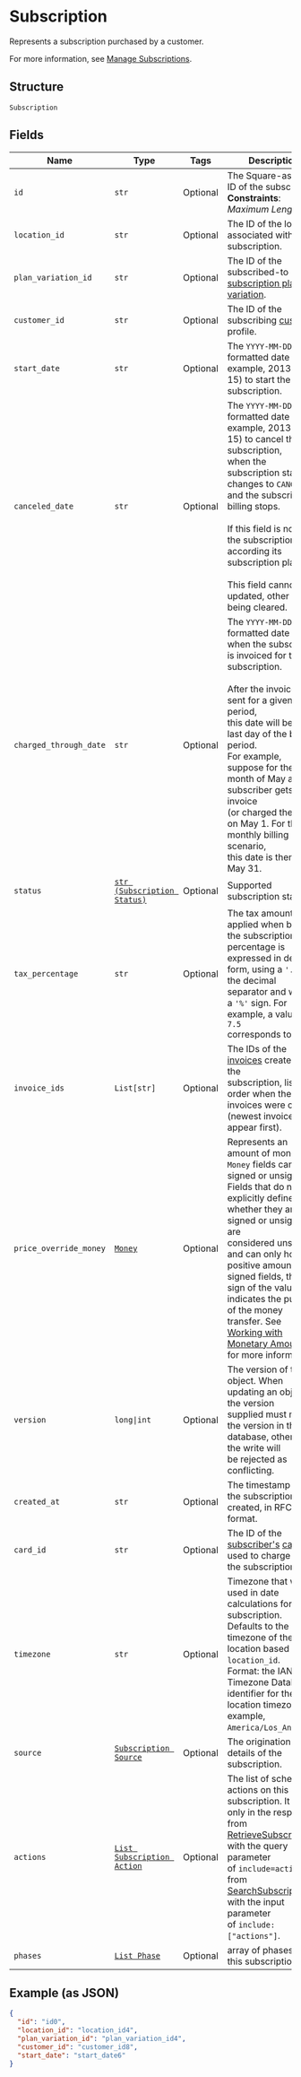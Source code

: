 
# Subscription

Represents a subscription purchased by a customer.

For more information, see
[Manage Subscriptions](https://developer.squareup.com/docs/subscriptions-api/manage-subscriptions).

## Structure

`Subscription`

## Fields

| Name | Type | Tags | Description |
|  --- | --- | --- | --- |
| `id` | `str` | Optional | The Square-assigned ID of the subscription.<br>**Constraints**: *Maximum Length*: `255` |
| `location_id` | `str` | Optional | The ID of the location associated with the subscription. |
| `plan_variation_id` | `str` | Optional | The ID of the subscribed-to [subscription plan variation](entity:CatalogSubscriptionPlanVariation). |
| `customer_id` | `str` | Optional | The ID of the subscribing [customer](entity:Customer) profile. |
| `start_date` | `str` | Optional | The `YYYY-MM-DD`-formatted date (for example, 2013-01-15) to start the subscription. |
| `canceled_date` | `str` | Optional | The `YYYY-MM-DD`-formatted date (for example, 2013-01-15) to cancel the subscription,<br>when the subscription status changes to `CANCELED` and the subscription billing stops.<br><br>If this field is not set, the subscription ends according its subscription plan.<br><br>This field cannot be updated, other than being cleared. |
| `charged_through_date` | `str` | Optional | The `YYYY-MM-DD`-formatted date up to when the subscriber is invoiced for the<br>subscription.<br><br>After the invoice is sent for a given billing period,<br>this date will be the last day of the billing period.<br>For example,<br>suppose for the month of May a subscriber gets an invoice<br>(or charged the card) on May 1. For the monthly billing scenario,<br>this date is then set to May 31. |
| `status` | [`str (Subscription Status)`](../../doc/models/subscription-status.md) | Optional | Supported subscription statuses. |
| `tax_percentage` | `str` | Optional | The tax amount applied when billing the subscription. The<br>percentage is expressed in decimal form, using a `'.'` as the decimal<br>separator and without a `'%'` sign. For example, a value of `7.5`<br>corresponds to 7.5%. |
| `invoice_ids` | `List[str]` | Optional | The IDs of the [invoices](entity:Invoice) created for the<br>subscription, listed in order when the invoices were created<br>(newest invoices appear first). |
| `price_override_money` | [`Money`](../../doc/models/money.md) | Optional | Represents an amount of money. `Money` fields can be signed or unsigned.<br>Fields that do not explicitly define whether they are signed or unsigned are<br>considered unsigned and can only hold positive amounts. For signed fields, the<br>sign of the value indicates the purpose of the money transfer. See<br>[Working with Monetary Amounts](https://developer.squareup.com/docs/build-basics/working-with-monetary-amounts)<br>for more information. |
| `version` | `long\|int` | Optional | The version of the object. When updating an object, the version<br>supplied must match the version in the database, otherwise the write will<br>be rejected as conflicting. |
| `created_at` | `str` | Optional | The timestamp when the subscription was created, in RFC 3339 format. |
| `card_id` | `str` | Optional | The ID of the [subscriber's](entity:Customer) [card](entity:Card)<br>used to charge for the subscription. |
| `timezone` | `str` | Optional | Timezone that will be used in date calculations for the subscription.<br>Defaults to the timezone of the location based on `location_id`.<br>Format: the IANA Timezone Database identifier for the location timezone (for example, `America/Los_Angeles`). |
| `source` | [`Subscription Source`](../../doc/models/subscription-source.md) | Optional | The origination details of the subscription. |
| `actions` | [`List Subscription Action`](../../doc/models/subscription-action.md) | Optional | The list of scheduled actions on this subscription. It is set only in the response from  <br>[RetrieveSubscription](../../doc/api/subscriptions.md#retrieve-subscription) with the query parameter<br>of `include=actions` or from<br>[SearchSubscriptions](../../doc/api/subscriptions.md#search-subscriptions) with the input parameter<br>of `include:["actions"]`. |
| `phases` | [`List Phase`](../../doc/models/phase.md) | Optional | array of phases for this subscription |

## Example (as JSON)

```json
{
  "id": "id0",
  "location_id": "location_id4",
  "plan_variation_id": "plan_variation_id4",
  "customer_id": "customer_id8",
  "start_date": "start_date6"
}
```

